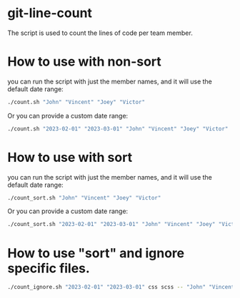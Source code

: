 # git-line-count
The script is used to count the lines of code per team member.

# How to use with non-sort
you can run the script with just the member names, and it will use the default date range:

```bash
./count.sh "John" "Vincent" "Joey" "Victor"
```

Or you can provide a custom date range:

```bash
./count.sh "2023-02-01" "2023-03-01" "John" "Vincent" "Joey" "Victor"
```
# How to use with sort
you can run the script with just the member names, and it will use the default date range:

```bash
./count_sort.sh "John" "Vincent" "Joey" "Victor"
```

Or you can provide a custom date range:

```bash
./count_sort.sh "2023-02-01" "2023-03-01" "John" "Vincent" "Joey" "Victor"
```

# How to use "sort" and ignore specific files.
```bash
./count_ignore.sh "2023-02-01" "2023-03-01" css scss -- "John" "Vincent" "Joey" "Victor"
```
